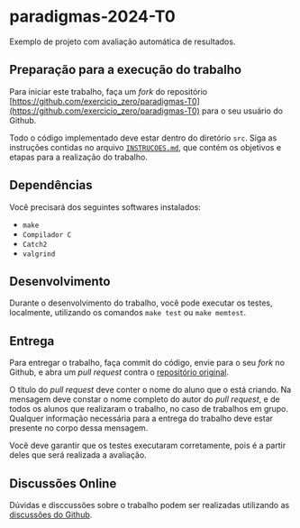 paradigmas-2024-T0
====================

Exemplo de projeto com avaliação automática de resultados.

Preparação para a execução do trabalho
--------------------------------------

Para iniciar este trabalho, faça um _fork_ do repositório 
[https://github.com/exercicio_zero/paradigmas-T0](https://github.com/exercicio_zero/paradigmas-T0)
para o seu usuário do Github.

Todo o código implementado deve estar dentro do diretório `src`. Siga as 
instruções contidas no arquivo [`INSTRUCOES.md`](INSTRUCOES.md), que contém
os objetivos e etapas para a realização do trabalho.


Dependências
------------

Você precisará dos seguintes softwares instalados:
* `make`
* `Compilador C`
* `Catch2`
* `valgrind`


Desenvolvimento
---------------

Durante o desenvolvimento do trabalho, você pode executar os testes, 
localmente, utilizando os comandos `make test` ou `make memtest`.


Entrega
-------

Para entregar o trabalho, faça commit do código, envie para o seu _fork_ no 
Github, e abra um _pull request_ contra o
[repositório original](https://github.com/exercicio_zero/paradigmas-T0).

O título do _pull request_ deve conter o nome do aluno que o está criando. 
Na mensagem deve constar o nome completo do autor do _pull request_, e de 
todos os alunos que realizaram o trabalho, no caso de trabalhos em grupo. 
Qualquer informação necessária para a entrega do trabalho deve estar 
presente no corpo dessa mensagem.

Você deve garantir que os testes executaram corretamente, pois é a partir
deles que será realizada a avaliação.


Discussões Online
-----------------

Dúvidas e disccussões sobre o trabalho podem ser realizadas utilizando as
[discussões do Github](https://github.com/exercicio_zero/paradigmas-T0/discussions).
